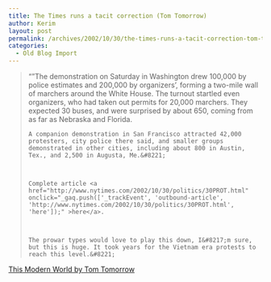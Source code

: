```yaml
---
title: The Times runs a tacit correction (Tom Tomorrow)
author: Kerim
layout: post
permalink: /archives/2002/10/30/the-times-runs-a-tacit-correction-tom-tomorrow/
categories:
  - Old Blog Import
---
```


>   &#8220;&#8221;The demonstration on Saturday in Washington drew 100,000 by police estimates and 200,000 by organizers&#8217;, forming a two-mile wall of marchers around the White House. The turnout startled even organizers, who had taken out permits for 20,000 marchers. They expected 30 buses, and were surprised by about 650, coming from as far as Nebraska and Florida. 
>   
>   
>     A companion demonstration in San Francisco attracted 42,000 protesters, city police there said, and smaller groups demonstrated in other cities, including about 800 in Austin, Tex., and 2,500 in Augusta, Me.&#8221;
>   
>   
>   
>     Complete article <a href="http://www.nytimes.com/2002/10/30/politics/30PROT.html" onclick="_gaq.push(['_trackEvent', 'outbound-article', 'http://www.nytimes.com/2002/10/30/politics/30PROT.html', 'here']);" >here</a>.
>   
>   
>   
>     The prowar types would love to play this down, I&#8217;m sure, but this is huge. It took years for the Vietnam era protests to reach this level.&#8221;
>   


<a href="http://www.thismodernworld.com/weblog/archive/2002_10_27_bloggera.html#83775913" onclick="_gaq.push(['_trackEvent', 'outbound-article', 'http://www.thismodernworld.com/weblog/archive/2002_10_27_bloggera.html#83775913', 'This Modern World by Tom Tomorrow']);" >This Modern World by Tom Tomorrow</a>

